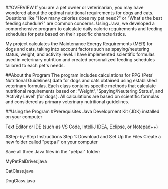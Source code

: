 ##OVERVIEW
If you are a pet owner or veterinarian, you may have wondered about the optimal nutritional requirements for dogs and cats. Questions like "How many calories does my pet need?" or "What's the best feeding schedule?" are common concerns. Using Java, we developed a comprehensive program to calculate daily caloric requirements and feeding schedules for pets based on their specific characteristics.

My project calculates the Maintenance Energy Requirements (MER) for dogs and cats, taking into account factors such as spaying/neutering status, weight, and activity level. I have implemented scientific formulas used in veterinary nutrition and created personalized feeding schedules tailored to each pet's needs.

##About the Program
The program includes calculations for PPG (Pets' Nutritional Guidelines) data for dogs and cats obtained using established veterinary formulas. Each class contains specific methods that calculate nutritional requirements based on: 'Weight', 'Spaying/Neutering Status', and 'Activity Level' (for dogs). All calculations are based on scientific formulas and considered as primary veterinary nutritional guidelines.

##Using the Program
#Prerequisites
Java Development Kit (JDK) installed on your computer

Text Editor or IDE (such as VS Code, IntelliJ IDEA, Eclipse, or Notepad++)

#Step-by-Step Instructions
Step 1: Download and Set Up the Files
Create a new folder called "petpal" on your computer

Save all three Java files in the "petpal" folder:

MyPetPalDriver.java

CatClass.java

DogClass.java

